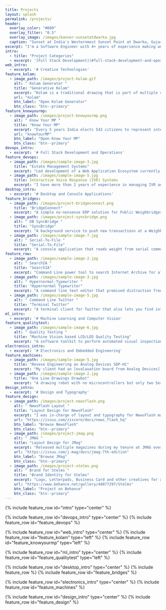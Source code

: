 ```yaml
---
title: Projects
layout: splash
permalink: /projects/
header:
  overlay_color: "#000"
  overlay_filter: "0.5"
  overlay_image: /images/banner-sunsetatdwarka.jpg
  caption: "Sunset at India's Westernmost Sunset Point at Dwarka, Gujarat"
excerpt: "I'm a Software Engineer with 4+ years of experience making web applications, machine learning tools, electronics prototyping and data processing applications with remote teams. Contact me at `x@shailendra.me`"
intro: 
  - title: "Project Categories"
  - excerpt: '[Full Stack Development](#full-stack-development-and-operations){: .btn .btn--info} [Creative Technology](#creative-technologies){: .btn .btn--info} [Machine Learning](#machine-learning-and-computer-vision){: .btn .btn--info}, [Desktop and Data Apps](#desktop-and-console-applications){: .btn .btn--info}, [Electronics](#electronics-and-embedded-engineering){: .btn .btn--info}, [Design](#design-and-typography){: .btn .btn--info}'
web_intro: 
  - excerpt: '# Creative Technologies'
feature_kolam:
  - image_path: /images/project-kolam.gif
    alt: " Kolam Generator "
    title: "Generative Kolam"
    excerpt: "Kolam is a traditional drawing that is part of multiple cultures in South East Asia. They can be seen outside of homes on particular occassions and all of these Kolams look different. The Kolam Generator uses symmetry & rules of a Kolam and P5.js to keep making Kolams until you close the tab"
    url: "kolam"
    btn_label: "Open Kolam Generator"
    btn_class: "btn--primary"
feature_knowyourmp:
  - image_path: /images/project-knowyourmp.png
    alt: " Know Your MP "
    title: "Know Your MP"
    excerpt: "Every 5 years India elects 543 citizens to represent interest of every region of the country. Know Your MP shows state of the nation using multiple maps each showing key personal metrics of our representatives. Built with D3.js"
    url: "knowYourMP"
    btn_label: "Open Know Your MP"
    btn_class: "btn--primary"
devops_intro: 
  - excerpt: '# Full Stack Development and Operations'
feature_devops:
  - image_path: /images/sample-image-3.jpg
    title: "Estate Management Systems"
    excerpt: "Led development of a Web Application Ecosystem currently used by a Fortune 50 Company. It is used to manage a company town of more than 15,000 residents. These web applications are being used to manage Guest Houses, Residential Maintenance Requests, Inventory of Department and all Township Buildings, Quarter Allotment, and Residential Bill Generation. Built with Windows, Apache, SQL Server and PHP Stack using Bootstrap for Frontend"
  - image_path: /images/sample-image-5.jpg
    title: Interactive Voice Response (IVR) Systems
    excerpt: "I have more than 2 years of experience in managing IVR and Internet Telephony based SaaS Business. My key responsibilities included System Administration and DevOps on a Windows, Apache, SQL, PHP Stack"
desktop_intro: 
  - excerpt: '# Desktop and Console Applications'
feature_bridges:
  - image_path: /images/project-bridgeconnect.png
    title: "BridgeConnect"
    excerpt: "A simple no-nonsense ERP solution for Public Weighbridges. The application is written in C#.NET with frontend made in WPF and uses an SQLite database"
  - image_path: /images/project-syncbridge.png
    alt: " DB SyncBridge "
    title: "SyncBridge"
    excerpt: "A background service to push new transactiosn at a Weighbridge to an API. Built with C#.NET"
  - image_path: /images/sample-image-7.jpg
    alt: " Serial-To-File "
    title: "Serial-To-File"
    excerpt: "A console application that reads weight from serial communication based WeighBridge Controllers and overwrites it in a file. It adapts to all the string formats used across manufacturers. Built with C#.NET"
feature_row:
  - image_path: /images/sample-image-2.jpg
    alt: " SearchIA "
    title: "SearchIA"
    excerpt: "Command Line power tool to search Internet Archive for all media right from the Terminal. Built with Internet Archive API and Python"
  - image_path: /images/sample-image-3.jpg
    alt: " Hypernormal-Typewriter "
    title: "Hypernormal Typewriter"
    excerpt: "A command line text editor that promised distraction free research and collaboration tools. It turned out to be a vapourware and never saw the light of the day. Built with curses library and Python"
  - image_path: /images/sample-image-5.jpg
    alt: " Command Line Twitter "
    title: "Terminal Twitter"
    excerpt: "A terminal client for Twitter that also lets you find interesting users at any city. Built with Python"
ml_intro: 
  - excerpt: '# Machine Learning and Computer Vision'
feature_qualitytest:
  - image_path: /images/sample-image-6.jpg
    alt: " Quality Testing "
    title: "Machine Vision based LCD/LED Quality Testing"
    excerpt: "A software toolkit to perform automated visual inspection on displays based on LED or LCD using a camera. We've defined multiple tests that can be used to check for soldering issues, dead pixels and uneven contrast/brightness problems right on the assembly line. Built with C#.NET and OpenCV"
electronics_intro: 
  - excerpt: '# Electronics and Embedded Engineering'
feature_machines:
  - image_path: /images/sample-image-5.jpg
    title: "Revese Engineering an Analog Devices SDP-H1"
    excerpt: "My client had an [evalauation board from Analog Devices](https://www.analog.com/en/design-center/evaluation-hardware-and-software/evaluation-boards-kits/eval-sdp-h1.html#eb-documentation) used for low-cost evaluation of ADI components. I wrote an API for this board so that we can gather data collected by it, I collected transferred packets In and Out of the board with USB Sniffer. These traces were then used to make an API for the board. This required learning about the USB3 Spec, LibUSB (C Library) and PyUSB for replaying the traces"
  - image_path: /images/sample-image-2.jpg
    title: "One Line Drawings Drawbot"
    excerpt: "A drawing robot with no microcontrollers but only two Servo Motors. This was an experimental design to simplify onboard electronics. The Servo Motors can be plugged in to any device with a headphone jack which plays an audio file. The audio contains drawing instructions encoded into two PWM waves -- one for each motor"
design_intro: 
  - excerpt: '# Design and Typography'
feature_design:
  - image_path: /images/project-newsflash.png
    alt: " NewsFlash Layout "
    title: "Layout Design for NewsFlash"
    excerpt: "I was in-charge of layout and typography for NewsFlash magazine during annual cultural festival at my engineering college"
    url: "https://issuu.com/ziscore/docs/news_flash_hq"
    btn_label: "Browse NewsFlash"
    btn_class: "btn--primary"
  - image_path: /images/project-jmag.png
    alt: " JMAG "
    title: "Layout Design for JMag"
    excerpt: "Released multiple magazines during my tenure at JMAG over a period of two years"
    url: "https://issuu.com/j-mag/docs/jmag-7th-edition"
    btn_label: "Browse JMag"
    btn_class: "btn--primary"
  - image_path: /images/project-stelms.png
    alt: " Brand for Stelms "
    title: "Brand Identity for Stelms"
    excerpt: "Logo, Letterpads, Business Card and other creatives for a friend's company"
    url: "https://www.behance.net/gallery/44077297/Stelms"
    btn_label: "Project on Behance"
    btn_class: "btn--primary"
---
```


{% include feature_row id="intro" type="center" %}

{% include feature_row id="devops_intro" type="center" %}
{% include feature_row id="feature_devops" %}

{% include feature_row id="web_intro" type="center" %}
{% include feature_row id="feature_kolam" type="left" %}
{% include feature_row id="feature_knowyourmp" type="left" %}


{% include feature_row id="ml_intro" type="center" %}
{% include feature_row id="feature_qualitytest" type="left" %}

{% include feature_row id="desktop_intro" type="center" %}
{% include feature_row %}
{% include feature_row id="feature_bridges" %}

{% include feature_row id="electronics_intro" type="center" %}
{% include feature_row id="feature_machines" %}

{% include feature_row id="design_intro" type="center" %}
{% include feature_row id="feature_design" %}
